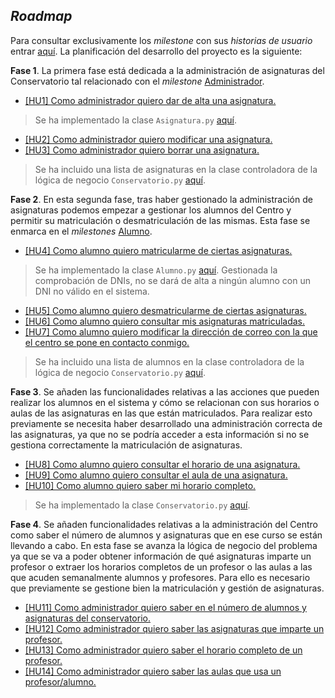 ## *Roadmap*

Para consultar exclusivamente los *milestone* con sus *historias de usuario* entrar [aquí](https://github.com/Carlossamu7/CC1-Conservatorio/blob/master/docs/milestones_hu.md). La planificación del desarrollo del proyecto es la siguiente:

**Fase 1**. La primera fase está dedicada a la administración de asignaturas del Conservatorio tal relacionado con el *milestone* [Administrador](https://github.com/Carlossamu7/CC1-Conservatorio/milestone/4).

- [[HU1] Como administrador quiero dar de alta una asignatura.](https://github.com/Carlossamu7/CC1-Conservatorio/issues/12)

> Se ha implementado la clase `Asignatura.py` [aquí](https://github.com/Carlossamu7/CC1-Conservatorio/blob/master/src/Asignatura.py).

- [[HU2] Como administrador quiero modificar una asignatura.](https://github.com/Carlossamu7/CC1-Conservatorio/issues/13)
- [[HU3] Como administrador quiero borrar una asignatura.](https://github.com/Carlossamu7/CC1-Conservatorio/issues/14)

> Se ha incluido una lista de asignaturas en la clase controladora de la lógica de negocio `Conservatorio.py` [aquí](https://github.com/Carlossamu7/CC1-Conservatorio/blob/master/src/Conservatorio.py).

**Fase 2**. En esta segunda fase, tras haber gestionado la administración de asignaturas podemos empezar a gestionar los alumnos del Centro y permitir su matriculación o desmatriculación de las mismas. Esta fase se enmarca en el *milestones* [Alumno](https://github.com/Carlossamu7/CC1-Conservatorio/milestone/3).

- [[HU4] Como alumno quiero matricularme de ciertas asignaturas.](https://github.com/Carlossamu7/CC1-Conservatorio/issues/15)

> Se ha implementado la clase `Alumno.py` [aquí](https://github.com/Carlossamu7/CC1-Conservatorio/blob/master/src/Alumno.py). Gestionada la comprobación de DNIs, no se dará de alta a ningún alumno con un DNI no válido en el sistema.

- [[HU5] Como alumno quiero desmatricularme de ciertas asignaturas.](https://github.com/Carlossamu7/CC1-Conservatorio/issues/16)
- [[HU6] Como alumno quiero consultar mis asignaturas matriculadas.](https://github.com/Carlossamu7/CC1-Conservatorio/issues/39)
- [[HU7] Como alumno quiero modificar la dirección de correo con la que el centro se pone en contacto conmigo.](https://github.com/Carlossamu7/CC1-Conservatorio/issues/17)

> Se ha incluido una lista de alumnos en la clase controladora de la lógica de negocio `Conservatorio.py` [aquí](https://github.com/Carlossamu7/CC1-Conservatorio/blob/master/src/Conservatorio.py).

**Fase 3**. Se añaden las funcionalidades relativas a las acciones que pueden realizar los alumnos en el sistema y cómo se relacionan con sus horarios o aulas de las asignaturas en las que están matriculados. Para realizar esto previamente se necesita haber desarrollado una administración correcta de las asignaturas, ya que no se podría acceder a esta información si no se gestiona correctamente la matriculación de asignaturas.

- [[HU8] Como alumno quiero consultar el horario de una asignatura.](https://github.com/Carlossamu7/CC1-Conservatorio/issues/18)
- [[HU9] Como alumno quiero consultar el aula de una asignatura.](https://github.com/Carlossamu7/CC1-Conservatorio/issues/19)
- [[HU10] Como alumno quiero saber mi horario completo.](https://github.com/Carlossamu7/CC1-Conservatorio/issues/43)

> Se ha implementado la clase `Conservatorio.py` [aquí](https://github.com/Carlossamu7/CC1-Conservatorio/blob/master/src/Conservatorio.py).

**Fase 4**. Se añaden funcionalidades relativas a la administración del Centro como saber el número de alumnos y asignaturas que en ese curso se están llevando a cabo. En esta fase se avanza la lógica de negocio del problema ya que se va a poder obtener información de qué asignaturas imparte un profesor o extraer los horarios completos de un profesor o las aulas a las que acuden semanalmente alumnos y profesores. Para ello es necesario que previamente se gestione bien la matriculación y gestión de asignaturas.

- [[HU11] Como administrador quiero saber en el número de alumnos y asignaturas del conservatorio.](https://github.com/Carlossamu7/CC1-Conservatorio/issues/44)
- [[HU12] Como administrador quiero saber las asignaturas que imparte un profesor.](https://github.com/Carlossamu7/CC1-Conservatorio/issues/45)
- [[HU13] Como administrador quiero saber el horario completo de un  profesor.](https://github.com/Carlossamu7/CC1-Conservatorio/issues/46)
- [[HU14] Como administrador quiero saber las aulas que usa un profesor/alumno.](https://github.com/Carlossamu7/CC1-Conservatorio/issues/47)
